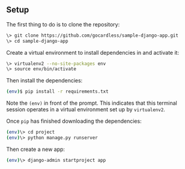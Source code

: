 ## Setup

The first thing to do is to clone the repository:

```sh
\> git clone https://github.com/gocardless/sample-django-app.git
\> cd sample-django-app
```

Create a virtual environment to install dependencies in and activate it:

```sh
\> virtualenv2 --no-site-packages env
\> source env/bin/activate
```

Then install the dependencies:

```sh
(env)$ pip install -r requirements.txt
```
Note the `(env)` in front of the prompt. This indicates that this terminal
session operates in a virtual environment set up by `virtualenv2`.

Once `pip` has finished downloading the dependencies:
```sh
(env)\> cd project
(env)\> python manage.py runserver
```
Then create a new app:
```sh
(env)\> django-admin startproject app 
```
